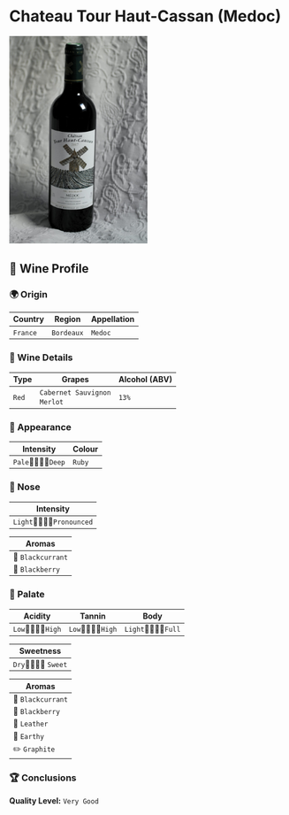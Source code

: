 # Chateau Tour Haut-Cassan (Medoc)
<img src="images/Chateau-Tour-Haut-Cassan-Medoc.jpeg" alt="drawing" style="width:250px;"/>

## 🍷 Wine Profile

### 🌍 Origin

| Country       | Region        | Appellation   |
|---------------|---------------|---------------|
| `France`      | `Bordeaux`    | `Medoc`       |

### 🍇 Wine Details

| Type          | Grapes                          | Alcohol (ABV)  |
|---------------|---------------------------------|----------------|
| `Red`         | `Cabernet Sauvignon`<br>`Merlot`| `13%`          |

### 🎨 Appearance

| Intensity     | Colour                    |
|---------------|---------------------------|
| `Pale`🔹🔹💠🔸`Deep`   | `Ruby`        |

### 👃 Nose

| Intensity                     |
|-------------------------------|
| `Light`🔹🔹💠🔸`Pronounced`  |

| Aromas                    |
|---------------------------|
| 🍇 `Blackcurrant`         |
| 🔵 `Blackberry`           |

### 👅 Palate

| Acidity               | Tannin              | Body                |
|-----------------------|---------------------|---------------------|
| `Low`🔹🔹💠🔸`High`   | `Low`🔹🔹💠🔸`High`|`Light`🔹🔹🔹💠`Full`|

| Sweetness                 |
|---------------------------|
| `Dry`🔹💠🔸🔸 `Sweet`|

| Aromas                    |
|---------------------------|
| 🍇 `Blackcurrant`         |
| 🔵 `Blackberry`           |
| 🐐 `Leather`              |
| 🍂 `Earthy`               |
| ✏️ `Graphite`             |

### 🏆 Conclusions

**Quality Level:** `Very Good`
